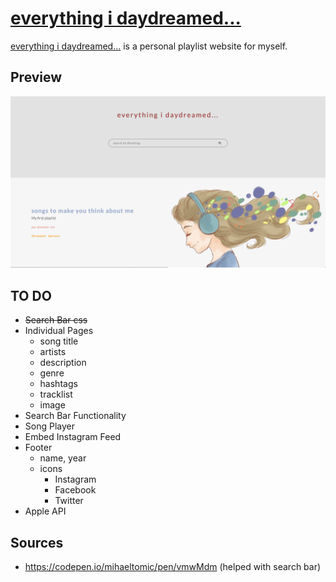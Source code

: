 # [everything i daydreamed...](https://jachisam.github.io/everythingidaydreamed/)

[everything i daydreamed...](https://jachisam.github.io/everythingidaydreamed/) is a personal playlist website for myself.

## Preview

[![Landing Page Preview](https://raw.githubusercontent.com/jachisam/everythingidaydreamed/master/images/versions/everythingidaydreamedv3.png)](https://jachisam.github.io/everythingidaydreamed/)

## TO DO
- ~~Search Bar css~~
- Individual Pages
  - song title
  - artists
  - description
  - genre
  - hashtags
  - tracklist
  - image
- Search Bar Functionality
- Song Player
- Embed Instagram Feed
- Footer
  - name, year
  - icons
    - Instagram
    - Facebook
    - Twitter
- Apple API

## Sources
 - https://codepen.io/mihaeltomic/pen/vmwMdm (helped with search bar)
